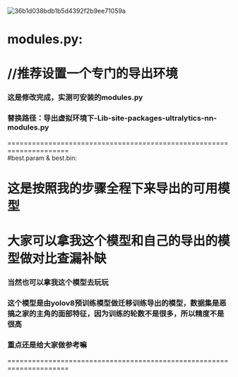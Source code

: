 ![36b1d038bdb1b5d4392f2b9ee71059a](https://github.com/user-attachments/assets/924fa77c-c092-4342-a48f-bb086394b607)  
# modules.py:  
# //推荐设置一个专门的导出环境  
### 这是修改完成，实测可安装的modules.py  
### 替换路径：导出虚拟环境下-Lib-site-packages-ultralytics-nn-modules.py  
=====================================================================  
#best.param & best.bin:  
# 这是按照我的步骤全程下来导出的可用模型  
# 大家可以拿我这个模型和自己的导出的模型做对比查漏补缺  
### 当然也可以拿我这个模型去玩玩  
### 这个模型是由yolov8预训练模型做迁移训练导出的模型，数据集是恶搞之家的主角的面部特征，因为训练的轮数不是很多，所以精度不是很高  
### 重点还是给大家做参考嘛  
=====================================================================  
